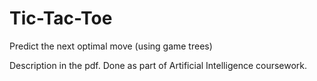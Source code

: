 # Tic-Tac-Toe
Predict the next optimal move (using game trees)

Description in the pdf. Done as part of Artificial Intelligence coursework.
